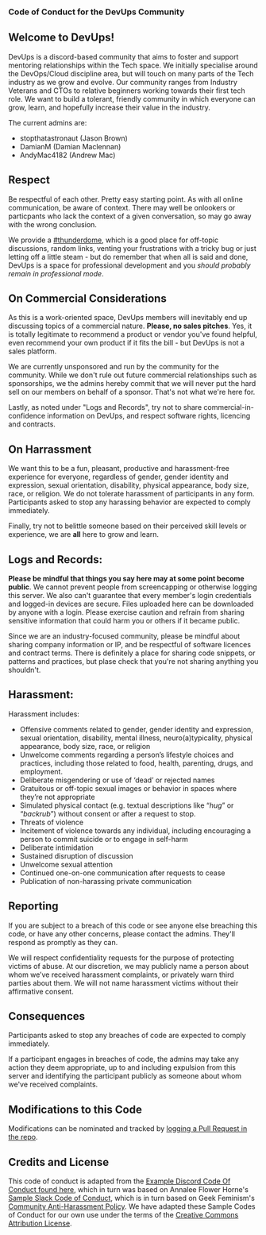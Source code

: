 ### Code of Conduct for the DevUps Community




Welcome to DevUps!
--------

DevUps is a discord-based community that aims to foster and support mentoring relationships within the Tech space. We initially specialise around the DevOps/Cloud discipline area, but will touch on many parts of the Tech industry as we grow and evolve. Our community ranges from Industry Veterans and CTOs to relative beginners working towards their first tech role. We want to build a tolerant, friendly community in which everyone can grow, learn, and hopefully increase their value in the industry.

The current admins are:

* stopthatastronaut (Jason Brown)
* DamianM (Damian Maclennan)
* AndyMac4182 (Andrew Mac)



Respect
-------

Be respectful of each other. Pretty easy starting point. As with all online communication, be aware of context. There may well be onlookers or particpants who lack the context of a given conversation, so may go away with the wrong conclusion.

We provide a [#thunderdome](https://discord.com/channels/948035550802219078/948040126523654196), which is a good place for off-topic discussions, random links, venting your frustrations with a tricky bug or just letting off a little steam - but do remember that when all is said and done, DevUps is a space for professional development and you *should probably remain in professional mode*.

On Commercial Considerations
----------------------------

As this is a work-oriented space, DevUps members will inevitably end up discussing topics of a commercial nature. **Please, no sales pitches**. Yes, it is totally legitimate to recommend a product or vendor you've found helpful, even recommend your own product if it fits the bill - but DevUps is not a sales platform.

We are currently unsponsored and run by the community for the community. While we don't rule out future commercial relationships such as sponsorships, we the admins hereby commit that we will never put the hard sell on our members on behalf of a sponsor. That's not what we're here for.

Lastly, as noted under "Logs and Records", try not to share commercial-in-confidence information on DevUps, and respect software rights, licencing and contracts.

On Harrassment
--------------

We want this to be a fun, pleasant, productive and harassment-free experience for everyone, regardless of gender, gender identity and expression, sexual orientation, disability, physical appearance, body size, race, or religion. We do not tolerate harassment of participants in any form. Participants asked to stop any harassing behavior are expected to comply immediately.

Finally, try not to belittle someone based on their perceived skill levels or experience, we are **all** here to grow and learn.

Logs and Records:
-----------------

**Please be mindful that things you say here may at some point become public**. We cannot prevent people from screencapping or otherwise logging this server. We also can't guarantee that every member's login credentials and logged-in devices are secure. Files uploaded here can be downloaded by anyone with a login. Please exercise caution and refrain from sharing sensitive information that could harm you or others if it became public.

Since we are an industry-focused community, please be mindful about sharing company information or IP, and be respectful of software licences and contract terms. There is definitely a place for sharing code snippets, or patterns and practices, but plase check that you're not sharing anything you shouldn't.

Harassment:
-----------

Harassment includes:

* Offensive comments related to gender, gender identity and expression, sexual orientation, disability, mental illness, neuro(a)typicality, physical appearance, body size, race, or religion
* Unwelcome comments regarding a person’s lifestyle choices and practices, including those related to food, health, parenting, drugs, and employment.
* Deliberate misgendering or use of ‘dead’ or rejected names
* Gratuitous or off-topic sexual images or behavior in spaces where they’re not appropriate
* Simulated physical contact (e.g. textual descriptions like “*hug*” or “*backrub*”) without consent or after a request to stop.
* Threats of violence
* Incitement of violence towards any individual, including encouraging a person to commit suicide or to engage in self-harm
* Deliberate intimidation
* Sustained disruption of discussion
* Unwelcome sexual attention
* Continued one-on-one communication after requests to cease
* Publication of non-harassing private communication

Reporting
---------

If you are subject to a breach of this code or see anyone else breaching this code, or have any other concerns, please contact the admins. They'll respond as promptly as they can.

We will respect confidentiality requests for the purpose of protecting victims of abuse. At our discretion, we may publicly name a person about whom we’ve received harassment complaints, or privately warn third parties about them. We will not name harassment victims without their affirmative consent.

Consequences
------------

Participants asked to stop any breaches of code are expected to comply immediately.

If a participant engages in breaches of code, the admins may take any action they deem appropriate, up to and including expulsion from this server and identifying the participant publicly as someone about whom we've received complaints.

Modifications to this Code
--------------------------

Modifications can be nominated and tracked by [logging a Pull Request in the repo](https://github.com/stopthatastronaut/DevUps/pulls).

Credits and License
--------------------

This code of conduct is adapted from the [Example Discord Code Of Conduct found here](https://gist.github.com/didichanoch/316187f520dbbcc877afcf3f4c24f485), which in turn was based on Annalee Flower Horne's [Sample Slack Code of Conduct](https://gist.github.com/annalee/2cddeff11357c3a8a613583ebca4dc17), which is in turn based on Geek Feminism's [Community Anti-Harassment Policy](http://geekfeminism.wikia.com/wiki/Community_anti-harassment/Policy). We have adapted these Sample Codes of Conduct for our own use under the terms of the [Creative Commons Attribution License](https://creativecommons.org/licenses/by/4.0/).
